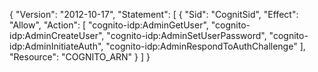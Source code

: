 {
"Version": "2012-10-17",
"Statement": [
{
"Sid": "CognitSid",
"Effect": "Allow",
"Action": [
"cognito-idp:AdminGetUser",
"cognito-idp:AdminCreateUser",
"cognito-idp:AdminSetUserPassword",
"cognito-idp:AdminInitiateAuth",
"cognito-idp:AdminRespondToAuthChallenge"
],
"Resource": "COGNITO_ARN"
}
]
}
